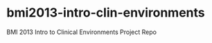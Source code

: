 bmi2013-intro-clin-environments
===============================

BMI 2013 Intro to Clinical Environments Project Repo